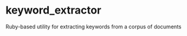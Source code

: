 keyword_extractor
=================

Ruby-based utility for extracting keywords from a corpus of documents
